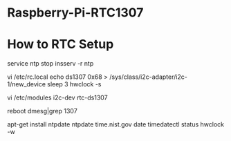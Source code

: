 # Raspberry-Pi-RTC1307
# How to RTC Setup

service ntp stop
insserv -r ntp

vi /etc/rc.local
echo ds1307 0x68 > /sys/class/i2c-adapter/i2c-1/new_device
sleep 3
hwclock -s

vi /etc/modules
i2c-dev
rtc-ds1307

reboot
dmesg|grep 1307

apt-get install ntpdate
ntpdate time.nist.gov
date
timedatectl status
hwclock -w


